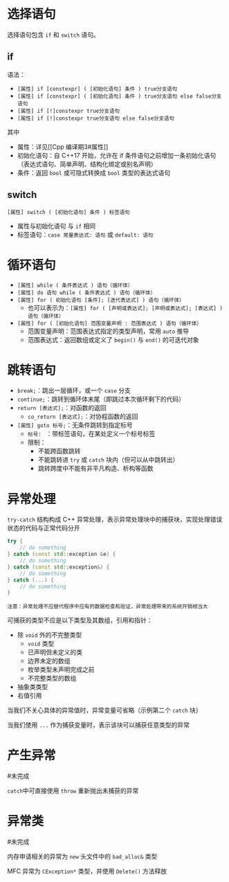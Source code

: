 # 选择语句

选择语句包含 `if` 和 `switch` 语句。

## if

语法：
- `[属性] if [constexpr] ( [初始化语句] 条件 ) true分支语句`
- `[属性] if [constexpr] ( [初始化语句] 条件 ) true分支语句 else false分支语句`
- `[属性] if [!]constexpr true分支语句`
- `[属性] if [!]constexpr true分支语句 else false分支语句`

其中
- 属性：详见[[Cpp 编译期3#属性]]
- 初始化语句：自 C++17 开始，允许在 if 条件语句之前增加一条初始化语句（表达式语句、简单声明、结构化绑定或别名声明）
- 条件：返回 `bool` 或可隐式转换成 `bool` 类型的表达式语句

## switch

`[属性] switch ( [初始化语句] 条件 ) 标签语句`

- 属性与初始化语句 与 `if` 相同
- 标签语句：`case 常量表达式: 语句` 或 `default: 语句`

# 循环语句

- `[属性] while ( 条件表达式 ) 语句（循环体）`
- `[属性] do 语句 while ( 条件表达式 ) 语句（循环体）`
- `[属性] for ( 初始化语句 [条件]; [迭代表达式] ) 语句（循环体）`
	- 也可以表示为：`[属性] for ( [声明或表达式]; [声明或表达式]; [表达式] ) 语句（循环体）`
- `[属性] for ( [初始化语句] 范围变量声明 : 范围表达式 ) 语句（循环体）`
	- 范围变量声明：范围表达式指定的类型声明，常用 `auto` 推导
	- 范围表达式：返回数组或定义了 `begin()` 与 `end()` 的可迭代对象

# 跳转语句

- `break;`：跳出一层循环，或一个 `case` 分支
- `continue;`：跳转到循环体末尾（即跳过本次循环剩下的代码）
- `return [表达式];`：对函数的返回
	- `co_return [表达式];`：对协程函数的返回
- `[属性] goto 标号;`：无条件跳转到指定标号
	- `标号: ` ：带标签语句，在某处定义一个标号标签
	- 限制：
		- 不能跨函数跳转
		- 不能跳转进 `try` 或 `catch` 块内（但可以从中跳转出）
		- 跳转跨度中不能有非平凡构造、析构等函数

# 异常处理

`try-catch` 结构构成 C++ 异常处理，表示异常处理块中的捕获块，实现处理错误状态的代码与正常代码分开

```c++
try {
    // do something
} catch (const std::exception &e) {
    // do something
} catch (const std::exception&) {
    // do something
} catch (...) {
    // do something
}
```

```ad-danger
注意：异常处理不应替代程序中应有的数据检查和验证，异常处理带来的系统开销相当大
```

可捕获的类型不应是以下类型及其数组，引用和指针：
- 除 `void` 外的不完整类型
	- `void` 类型
	- 已声明但未定义的类
	- 边界未定的数组
	- 枚举类型未声明完成之前
	- 不完整类型的数组
- 抽象类类型
- 右值引用

当我们不关心具体的异常值时，异常变量可省略（示例第二个 `catch` 块）

当我们使用 `...` 作为捕获变量时，表示该块可以捕获任意类型的异常

# 产生异常

#未完成 

`catch`中可直接使用 `throw` 重新抛出未捕获的异常

# 异常类

#未完成 

内存申请相关的异常为 `new` 头文件中的 `bad_alloc&` 类型

MFC 异常为 `CException*` 类型，并使用 `Delete()` 方法释放
